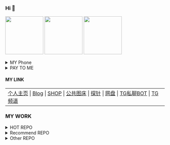 ### Hi 👋
<a href="https://github.com/BlueSkyXN"><img src="https://ae01.alicdn.com/kf/U86be0ebc85004924a57b3f81c8091f51Y.jpg" height=120 /></a>
<a href="https://github.com/BlueSkyXN"><img src="https://github-readme-stats.vercel.app/api?username=BlueSkyXN&show_icons=true&count_private=true&title_color=006400&text_color=000080&bg_color=30,00FFFF,40E0D0,00CED1" height=120 /></a>
<a href="https://github.com/BlueSkyXN"><img src="https://github-readme-stats.vercel.app/api/top-langs/?username=BlueSkyXN&title_color=006400&text_color=000080&layout=compact&bg_color=30,00FFFF,40E0D0,00CED1" height=120 /></a>

<details><summary>MY Phone</summary>
+1 (760) 991-0564</details>
<details><summary>PAY TO ME</summary>
<a href="https://shop.blueskyxn.com/buy/9"><img src="https://p.pstatp.com/origin/pgc-image/3bab32fd6ace456cae5748a24958bc44" height=40 /></a>
<a href="https://shop.blueskyxn.com/buy/9"><img src="https://p.pstatp.com/origin/pgc-image/8c20140dacc540ef803ad7df5b565d6a" height=40 /></a>

<a href="https://buy.stripe.com/3csaFG1NU1nv38k6oo"><img src="https://p.pstatp.com/origin/pgc-image/edfa09135e2b4b89a0dbf5d6ab3235ad" height=40 />Stripe CreditCard & DebitCard& ApplePay & GooglePay</a>
 
<img src="https://p.pstatp.com/origin/pgc-image/12dca4dbf4c9480196b360cb3a7e18e2" height=40 />ApplePayCash : bluesky@000714.xyz
 
 
<a href="https://p.pstatp.com/origin/pgc-image/b0ea0cfd346348c3a6142bf0ae09c969"><img src="https://p.pstatp.com/origin/pgc-image/680e957a9bac488c8fa65c41cd64eedf" height=40 />GooglePayBalance ：blueskyxn</a>
 
<img src="https://p.pstatp.com/origin/pgc-image/fd10a7eb31ce4456ac11639f6a969467" height=40 />Cash APP(By Square): $BlueSkyXN
 
XMR：49c5wkbcbKVj2NFh1BEWW8er2wbQpuqvpHxjnZj9o9u9hpXPKKNdUWJUBoE3n7jYjpT81dLsuhUWkLmchaWPJ2zK7dLK14R
 
</details>

#### MY LINK
<table><tr><td><a href="https://000714.xyz">个人主页</a> |
<a href="https://www.blueskyxn.com">Blog</a> |
<a href="https://shop.blueskyxn.com">SHOP</a> |
<a href="https://img.blueskyxn.com">公共图床</a> |
<a href="https://status.blueskyxn.com">探针</a> |
<a href="https://www.blueskyxn.com/202102/4142.html">网盘</a> |
<a href="https://t.me/BlueSkyXN_PM_bot">TG私聊BOT</a> |
<a href="https://t.me/blueskyxnblog">TG频道</a></td></tr></table>

### MY WORK
<details><summary>HOT REPO</summary>
  
<a href="https://github.com/BlueSkyXN/AdGuardHomeRules">AdGuardHomeRules</a> AdguardHome百万规则项目

<a href="https://github.com/BlueSkyXN/SKY-BOX">SKY-BOX</a> 用于CentOS系统的多功能工具箱

<a href="https://github.com/BlueSkyXN/CFIP">CFIP</a> CloudFlare IP 测速

<a href="https://github.com/BlueSkyXN/KIENG-FigureBed">KIENG-FigureBed</a> KIENG开源图床前端面板

<a href="https://github.com/BlueSkyXN/DNS-AUTO-Switch">DNS-AUTO-Switch</a> 自动检测服务器故障并自动使用API修改并切换DNS解析

<a href="https://github.com/BlueSkyXN/lovespeed">lovespeed</a> 服务器定时自动测速并推送结果的脚本
  
<a href="https://github.com/BlueSkyXN/TencentCloud-Order">TencentCloud-Order</a> 腾讯云产品-自定义参数购买一键单页

</details>

<details><summary>Recommend REPO</summary>
  
<a href="https://github.com/BlueSkyXN/ChangeSource">ChangeSource</a> 为LInux系统一键更换软件源的一键脚本和其他替换源/备用镜像的常用脚本

<a href="https://github.com/BlueSkyXN/ip-to-img">ip-to-img</a> 动态生成包含IP等信息的状态图

<a href="https://github.com/BlueSkyXN/Cloudflare-Custom-Pages">Cloudflare-Custom-Pages</a> 美观的Cloudflare提示页

<a href="https://github.com/BlueSkyXN/RandomIMGAPI">RandomIMGAPI</a> 极简的动态随机图API

<a href="https://github.com/BlueSkyXN/ScannerReport">ScannerReport</a> 垃圾IP记录，垃圾ASN列表，CF防火墙规则，宝塔防火墙规则等
  
<a href="https://github.com/FZU-CS-BlueSkyXN/Logisim-FZU-CS">Logisim-FZU-CS</a>Logisim 系统综合实验
  
<a href="https://github.com/BlueSkyXN/Dual-Stack-WARP">Dual-Stack-WARP</a>基于 Docker容器 的WARP 双栈出网
 
<a href="https://github.com/BlueSkyXN/Yum-Git">Yum-Git</a> CentOS（YUM系列） 一键脚本：自动编译安装/更新 GIT软件包

</details>

<details><summary>Other REPO</summary>
 
<a href="https://github.com/BlueSkyXN/Route-trace">Route-trace</a> Linux 回程路由追踪检测智能一键脚本
  
<a href="https://github.com/BlueSkyXN/GitHub-FigureBed">Route-trace</a> 基于Github和Jsdelivr的自建图床
  

</details>


